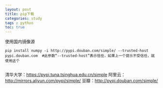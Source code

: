 ```yaml
---
layout: post
title: pip下载
categories: study
tags : python
toc: true
---
```


使用国内镜像源
```shell
pip install numpy -i http://pypi.douban.com/simple/ --trusted-host pypi.douban.com  #此参数“--trusted-host”表示信任，如果上一个提示不受信任，就使用这个


```

清华大学：https://pypi.tuna.tsinghua.edu.cn/simple
阿里云：http://mirrors.aliyun.com/pypi/simple/
豆瓣：http://pypi.douban.com/simple/